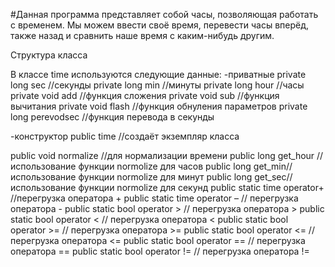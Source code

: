 #Данная программа представляет собой часы, позволяющая работать с временем.
Мы можем ввести своё время, перевести часы вперёд, также назад  и сравнить наше время с каким-нибудь другим.

Структура класса

В классе time используются следующие данные:
-приватные
private long sec //секунды
private long min //минуты
private long hour //часы
private void add //функция сложения
private void sub //функция вычитания
private void flash //функция обнуления параметров
private long perevodsec //функция перевода в секунды
        
-конструктор
public time //создаёт экземпляр класса


public void normalize //для нормализации времени
public long get_hour //использование функции normolize для часов
public long get_min// использование функции normolize для минут
public long get_sec// использование функции normolize для секунд
public static time operator+ //перегрузка оператора +
public static time operator – // перегрузка оператора -
public static bool operator > // перегрузка оператора >
public static bool operator < // перегрузка оператора <
public static bool operator >= // перегрузка оператора >=
public static bool operator <= // перегрузка оператора <=
public static bool operator == // перегрузка оператора ==
public static bool operator != // перегрузка оператора !=
